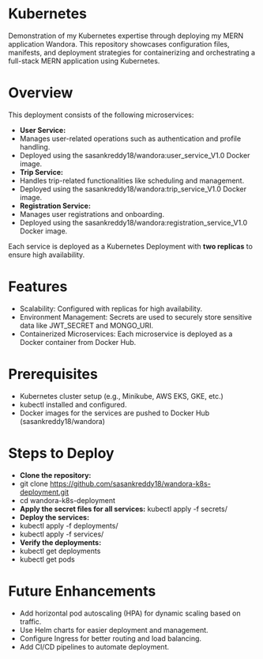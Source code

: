 # Kubernetes
Demonstration of my Kubernetes expertise through deploying my MERN application Wandora. This repository showcases configuration files, manifests, and deployment strategies for containerizing and orchestrating a full-stack MERN application using Kubernetes.

# Overview
This deployment consists of the following microservices:
- **User Service:**
- Manages user-related operations such as authentication and profile handling.
- Deployed using the sasankreddy18/wandora:user_service_V1.0 Docker image.
- **Trip Service:**
- Handles trip-related functionalities like scheduling and management.
- Deployed using the sasankreddy18/wandora:trip_service_V1.0 Docker image.
- **Registration Service:**
- Manages user registrations and onboarding.
- Deployed using the sasankreddy18/wandora:registration_service_V1.0 Docker image.

Each service is deployed as a Kubernetes Deployment with **two replicas** to ensure high availability.

# Features
- Scalability: Configured with replicas for high availability.
- Environment Management: Secrets are used to securely store sensitive data like JWT_SECRET and MONGO_URI.
- Containerized Microservices: Each microservice is deployed as a Docker container from Docker Hub.

# Prerequisites
- Kubernetes cluster setup (e.g., Minikube, AWS EKS, GKE, etc.)
- kubectl installed and configured.
- Docker images for the services are pushed to Docker Hub (sasankreddy18/wandora)

# Steps to Deploy
- **Clone the repository:**
- git clone https://github.com/sasankreddy18/wandora-k8s-deployment.git
- cd wandora-k8s-deployment
- **Apply the secret files for all services:**
kubectl apply -f secrets/
- **Deploy the services:**
- kubectl apply -f deployments/
- kubectl apply -f services/
- **Verify the deployments:**
- kubectl get deployments
- kubectl get pods

# Future Enhancements
- Add horizontal pod autoscaling (HPA) for dynamic scaling based on traffic.
- Use Helm charts for easier deployment and management.
- Configure Ingress for better routing and load balancing.
- Add CI/CD pipelines to automate deployment.
